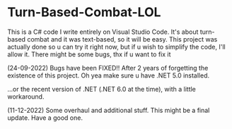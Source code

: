# Turn-Based-Combat-LOL
This is a C# code I write entirely on Visual Studio Code. It's about turn-based combat and it was text-based, so it will be easy. This project was actually done so u can try it right now, but if u wish to simplify the code, I'll allow it.
There might be some bugs, thx if u want to fix it

(24-09-2022)
Bugs have been FIXED!! After 2 years of forgetting the existence of this project. Oh yea make sure u have .NET 5.0 installed.

...or the recent version of .NET (.NET 6.0 at the time), with a little workaround.

(11-12-2022)
Some overhaul and additional stuff. This might be a final update. Have a good one.
